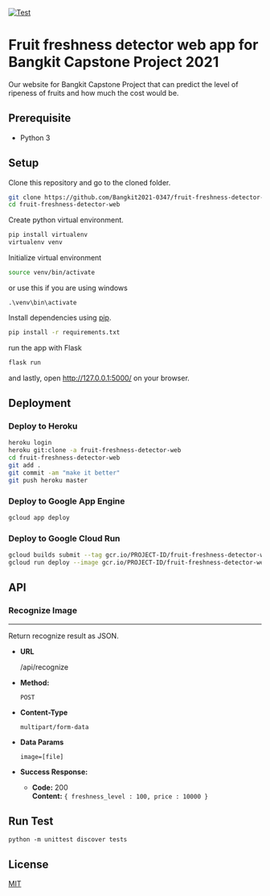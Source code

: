 [![Test](https://github.com/Bangkit2021-0347/fruit-freshness-detector-web/actions/workflows/test.yml/badge.svg)](https://github.com/Bangkit2021-0347/fruit-freshness-detector-web/actions/workflows/test.yml)

# Fruit freshness detector web app for Bangkit Capstone Project 2021

Our website for Bangkit Capstone Project that can predict the level of ripeness of fruits and how much the cost would be.

## Prerequisite

- Python 3

## Setup

Clone this repository and go to the cloned folder.
```bash
git clone https://github.com/Bangkit2021-0347/fruit-freshness-detector-web.git
cd fruit-freshness-detector-web
```


Create python virtual environment.
```bash
pip install virtualenv
virtualenv venv
```

Initialize virtual environment
```bash
source venv/bin/activate
```
or use this if you are using windows
```
.\venv\bin\activate
```


Install dependencies using [pip](https://pip.pypa.io/en/stable/).
```bash
pip install -r requirements.txt
```

run the app with Flask
```bash
flask run
```

and lastly, open http://127.0.0.1:5000/ on your browser.

## Deployment

### Deploy to Heroku
```bash
heroku login
heroku git:clone -a fruit-freshness-detector-web
cd fruit-freshness-detector-web
git add .
git commit -am "make it better"
git push heroku master
```

### Deploy to Google App Engine
```bash
gcloud app deploy
```

### Deploy to Google Cloud Run
```bash
gcloud builds submit --tag gcr.io/PROJECT-ID/fruit-freshness-detector-web
gcloud run deploy --image gcr.io/PROJECT-ID/fruit-freshness-detector-web  
```

## API

### Recognize Image

----

  Return recognize result as JSON.

* **URL**

  /api/recognize

* **Method:**

  `POST`

* **Content-Type**

  `multipart/form-data`

* **Data Params**

   `image=[file]`

* **Success Response:**

  * **Code:** 200 <br />
    **Content:** `{ freshness_level : 100, price : 10000 }`

## Run Test
```
python -m unittest discover tests
``` 

## License
[MIT](https://choosealicense.com/licenses/mit/)
